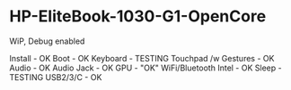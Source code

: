# HP-EliteBook-1030-G1-OpenCore
 
WiP, Debug enabled

Install - OK
Boot - OK
Keyboard - TESTING
Touchpad /w Gestures - OK
Audio - OK
Audio Jack - OK
GPU - "OK"
WiFi/Bluetooth Intel - OK
Sleep - TESTING
USB2/3/C - OK

